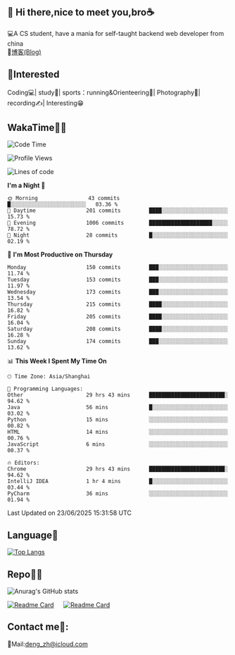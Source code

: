 👋 Hi there,nice to meet you,bro☕
---
💻A CS student, have a mania for self-taught backend web developer from china   
📌[博客(Blog)](https://github.com/HealUP/MyBlog)

 <!-- waka-box start -->
 <!-- waka-box end -->
 
🧲**Interested**
--
Coding💻| study📖| sports：running&Orienteering🏃‍| Photography📸| recording✍️| Interesting😁

WakaTime👨‍💻
---
<!--START_SECTION:waka-->
![Code Time](http://img.shields.io/badge/Code%20Time-3%2C182%20hrs%2048%20mins-blue)

![Profile Views](http://img.shields.io/badge/Profile%20Views-18-blue)

![Lines of code](https://img.shields.io/badge/From%20Hello%20World%20I%27ve%20Written-205.1%20thousand%20lines%20of%20code-blue)

**I'm a Night 🦉** 

```text
🌞 Morning                43 commits          █░░░░░░░░░░░░░░░░░░░░░░░░   03.36 % 
🌆 Daytime                201 commits         ████░░░░░░░░░░░░░░░░░░░░░   15.73 % 
🌃 Evening                1006 commits        ████████████████████░░░░░   78.72 % 
🌙 Night                  28 commits          █░░░░░░░░░░░░░░░░░░░░░░░░   02.19 % 
```
📅 **I'm Most Productive on Thursday** 

```text
Monday                   150 commits         ███░░░░░░░░░░░░░░░░░░░░░░   11.74 % 
Tuesday                  153 commits         ███░░░░░░░░░░░░░░░░░░░░░░   11.97 % 
Wednesday                173 commits         ███░░░░░░░░░░░░░░░░░░░░░░   13.54 % 
Thursday                 215 commits         ████░░░░░░░░░░░░░░░░░░░░░   16.82 % 
Friday                   205 commits         ████░░░░░░░░░░░░░░░░░░░░░   16.04 % 
Saturday                 208 commits         ████░░░░░░░░░░░░░░░░░░░░░   16.28 % 
Sunday                   174 commits         ███░░░░░░░░░░░░░░░░░░░░░░   13.62 % 
```


📊 **This Week I Spent My Time On** 

```text
🕑︎ Time Zone: Asia/Shanghai

💬 Programming Languages: 
Other                    29 hrs 43 mins      ████████████████████████░   94.62 % 
Java                     56 mins             █░░░░░░░░░░░░░░░░░░░░░░░░   03.02 % 
Python                   15 mins             ░░░░░░░░░░░░░░░░░░░░░░░░░   00.82 % 
HTML                     14 mins             ░░░░░░░░░░░░░░░░░░░░░░░░░   00.76 % 
JavaScript               6 mins              ░░░░░░░░░░░░░░░░░░░░░░░░░   00.37 % 

🔥 Editors: 
Chrome                   29 hrs 43 mins      ████████████████████████░   94.62 % 
IntelliJ IDEA            1 hr 4 mins         █░░░░░░░░░░░░░░░░░░░░░░░░   03.44 % 
PyCharm                  36 mins             ░░░░░░░░░░░░░░░░░░░░░░░░░   01.94 % 
```


 Last Updated on 23/06/2025 15:31:58 UTC
<!--END_SECTION:waka-->

Language🚀
---
[![Top Langs](https://github-readme-stats.vercel.app/api/top-langs/?username=HealUP&layout=compact&hide_border=true)](https://github.com/HealUP)

Repo🧑‍💻
---
![Anurag's GitHub stats](https://github-readme-stats.vercel.app/api?username=HealUP&count_private=true&show_icons=true&theme=gruvbox&hide_border=true) 

[![Readme Card](https://github-readme-stats.vercel.app/api/pin/?username=HealUP&repo=InternetEy&theme=transparent)](https://github.com/HealUP/InternetEy) &emsp;
[![Readme Card](https://github-readme-stats.vercel.app/api/pin/?username=HealUP&repo=CampusExperience&theme=transparent)](https://github.com/HealUP/CampusExperience)


Contact me📱:
---
📮Mail:deng_zh@icloud.com  
